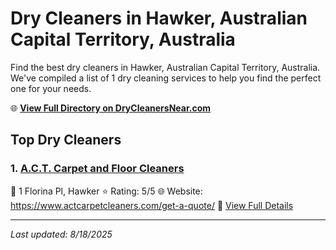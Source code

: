 # Dry Cleaners in Hawker, Australian Capital Territory, Australia

Find the best dry cleaners in Hawker, Australian Capital Territory, Australia. We've compiled a list of 1 dry cleaning services to help you find the perfect one for your needs.

🌐 **[View Full Directory on DryCleanersNear.com](https://drycleanersnear.com/city/Australia/Australian%20Capital%20Territory/Hawker)**

## Top Dry Cleaners

### 1. [A.C.T. Carpet and Floor Cleaners](https://drycleanersnear.com/dryCleaner/68a289c0e025a3a8d28d3d50/a-c-t-carpet-and-floor-cleaners)
📍 1 Florina Pl, Hawker
⭐ Rating: 5/5
🌐 Website: https://www.actcarpetcleaners.com/get-a-quote/
🔗 [View Full Details](https://drycleanersnear.com/dryCleaner/68a289c0e025a3a8d28d3d50/a-c-t-carpet-and-floor-cleaners)


---

*Last updated: 8/18/2025*
